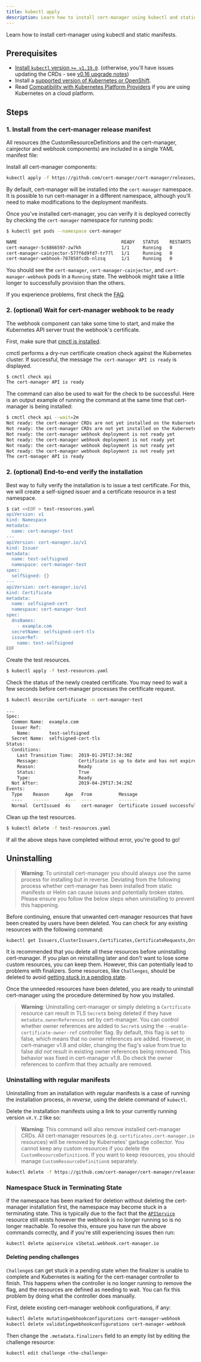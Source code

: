 ```yaml
---
title: kubectl apply
description: Learn how to install cert-manager using kubectl and static manifests
---
```


Learn how to install cert-manager using kubectl and static manifests.

## Prerequisites

- [Install `kubectl` version `>= v1.19.0`](https://kubernetes.io/docs/tasks/tools/). (otherwise, you'll have issues updating the CRDs - see [v0.16 upgrade notes](../releases/upgrading/upgrading-0.15-0.16.md#issue-with-older-versions-of-kubectl))
- Install a [supported version of Kubernetes or OpenShift](../releases/README.md).
- Read [Compatibility with Kubernetes Platform Providers](./compatibility.md) if you are using Kubernetes on a cloud platform.

## Steps

### 1. Install from the cert-manager release manifest

All resources (the CustomResourceDefinitions and the cert-manager, cainjector and webhook components)
are included in a single YAML manifest file:

Install all cert-manager components:

```bash
kubectl apply -f https://github.com/cert-manager/cert-manager/releases/download/v1.14.0-alpha.0/cert-manager.yaml
```

By default, cert-manager will be installed into the `cert-manager`
namespace. It is possible to run cert-manager in a different namespace, although
you'll need to make modifications to the deployment manifests.

Once you've installed cert-manager, you can verify it is deployed correctly by
checking the `cert-manager` namespace for running pods:

```bash
$ kubectl get pods --namespace cert-manager

NAME                                       READY   STATUS    RESTARTS   AGE
cert-manager-5c6866597-zw7kh               1/1     Running   0          2m
cert-manager-cainjector-577f6d9fd7-tr77l   1/1     Running   0          2m
cert-manager-webhook-787858fcdb-nlzsq      1/1     Running   0          2m
```

You should see the `cert-manager`, `cert-manager-cainjector`, and
`cert-manager-webhook` pods in a `Running` state. The webhook might take a
little longer to successfully provision than the others.

If you experience problems, first check the [FAQ](../faq/README.md).

### 2. (optional) Wait for cert-manager webhook to be ready

The webhook component can take some time to start, and make the Kubernetes API server trust the webhook's certificate.

First, make sure that [cmctl is installed](../reference/cmctl.md#installation).

cmctl performs a dry-run certificate creation check against the Kubernetes cluster.
If successful, the message `The cert-manager API is ready` is displayed.

```bash
$ cmctl check api
The cert-manager API is ready
```

The command can also be used to wait for the check to be successful.
Here is an output example of running the command at the same time that cert-manager is being installed:

```bash
$ cmctl check api --wait=2m
Not ready: the cert-manager CRDs are not yet installed on the Kubernetes API server
Not ready: the cert-manager CRDs are not yet installed on the Kubernetes API server
Not ready: the cert-manager webhook deployment is not ready yet
Not ready: the cert-manager webhook deployment is not ready yet
Not ready: the cert-manager webhook deployment is not ready yet
Not ready: the cert-manager webhook deployment is not ready yet
The cert-manager API is ready
```

<a id="verify"></a>
### 2. (optional) End-to-end verify the installation

Best way to fully verify the installation is to issue a test certificate. For this, we will create a self-signed issuer and a certificate resource in a test namespace.


```bash
$ cat <<EOF > test-resources.yaml
apiVersion: v1
kind: Namespace
metadata:
  name: cert-manager-test
---
apiVersion: cert-manager.io/v1
kind: Issuer
metadata:
  name: test-selfsigned
  namespace: cert-manager-test
spec:
  selfSigned: {}
---
apiVersion: cert-manager.io/v1
kind: Certificate
metadata:
  name: selfsigned-cert
  namespace: cert-manager-test
spec:
  dnsNames:
    - example.com
  secretName: selfsigned-cert-tls
  issuerRef:
    name: test-selfsigned
EOF
```

Create the test resources.
```bash
$ kubectl apply -f test-resources.yaml
```

Check the status of the newly created certificate. You may need to wait a few
seconds before cert-manager processes the certificate request.
```bash
$ kubectl describe certificate -n cert-manager-test

...
Spec:
  Common Name:  example.com
  Issuer Ref:
    Name:       test-selfsigned
  Secret Name:  selfsigned-cert-tls
Status:
  Conditions:
    Last Transition Time:  2019-01-29T17:34:30Z
    Message:               Certificate is up to date and has not expired
    Reason:                Ready
    Status:                True
    Type:                  Ready
  Not After:               2019-04-29T17:34:29Z
Events:
  Type    Reason      Age   From          Message
  ----    ------      ----  ----          -------
  Normal  CertIssued  4s    cert-manager  Certificate issued successfully
```

Clean up the test resources.
```bash
$ kubectl delete -f test-resources.yaml
```

If all the above steps have completed without error, you're good to go!

## Uninstalling
> **Warning**: To uninstall cert-manager you should always use the same process for
> installing but in reverse. Deviating from the following process whether
> cert-manager has been installed from static manifests or Helm can cause issues
> and potentially broken states. Please ensure you follow the below steps when
> uninstalling to prevent this happening.

Before continuing, ensure that unwanted cert-manager resources that have been created
by users have been deleted. You can check for any existing resources with the
following command:

```bash
kubectl get Issuers,ClusterIssuers,Certificates,CertificateRequests,Orders,Challenges --all-namespaces
```
It is recommended that you delete all these resources before uninstalling cert-manager.
If you plan on reinstalling later and don't want to lose some custom resources, you can keep them.
However, this can potentially lead to problems with finalizers. Some resources, like
`Challenges`, should be deleted to avoid [getting stuck in a pending state](#namespace-stuck-in-terminating-state).

Once the unneeded resources have been deleted, you are ready to uninstall
cert-manager using the procedure determined by how you installed.

> **Warning**: Uninstalling cert-manager or simply deleting a `Certificate` resource can result in
> TLS `Secret`s being deleted if they have `metadata.ownerReferences` set by cert-manager.
> You can control whether owner references are added to `Secret`s using the `--enable-certificate-owner-ref` controller flag.
> By default, this flag is set to false, which means that no owner references are added.
> However, in cert-manager v1.8 and older, changing the flag's value from true to false _did not_
> result in existing owner references being removed. This behavior was fixed in cert-manager v1.8.
> Do check the owner references to confirm that they actually are removed.

### Uninstalling with regular manifests

Uninstalling from an installation with regular manifests is a case of running
the installation process, *in reverse*, using the delete command of `kubectl`.

Delete the installation manifests using a link to your currently running version
`vX.Y.Z` like so:
> **Warning**: This command will also remove installed cert-manager CRDs. All
> cert-manager resources (e.g. `certificates.cert-manager.io` resources) will
> be removed by Kubernetes' garbage collector.
> You cannot keep any custom resources if you delete the `CustomResourceDefinition`s.
> If you want to keep resources, you should manage `CustomResourceDefinition`s separately.

```bash
kubectl delete -f https://github.com/cert-manager/cert-manager/releases/download/vX.Y.Z/cert-manager.yaml
```

### Namespace Stuck in Terminating State

If the namespace has been marked for deletion without deleting the cert-manager
installation first, the namespace may become stuck in a terminating state. This
is typically due to the fact that the [`APIService`](https://kubernetes.io/docs/tasks/access-kubernetes-api/setup-extension-api-server) resource still exists
however the webhook is no longer running so is no longer reachable. To resolve
this, ensure you have run the above commands correctly, and if you're still
experiencing issues then run:

```bash
kubectl delete apiservice v1beta1.webhook.cert-manager.io
```

#### Deleting pending challenges

`Challenge`s can get stuck in a pending state when the finalizer is unable to complete
and Kubernetes is waiting for the cert-manager controller to finish.
This happens when the controller is no longer running to remove the flag,
and the resources are defined as needing to wait.
You can fix this problem by doing what the controller does manually.

First, delete existing cert-manager webhook configurations, if any:

```bash
kubectl delete mutatingwebhookconfigurations cert-manager-webhook
kubectl delete validatingwebhookconfigurations cert-manager-webhook
```

Then change the `.metadata.finalizers` field to an empty list by editing the challenge resource:

```bash
kubectl edit challenge <the-challenge>
```
